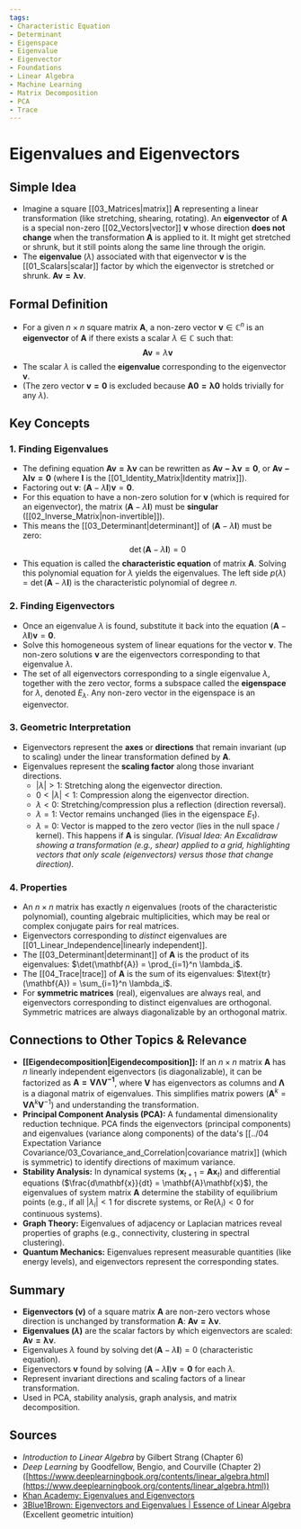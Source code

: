 ```yaml
---
tags:
- Characteristic Equation
- Determinant
- Eigenspace
- Eigenvalue
- Eigenvector
- Foundations
- Linear Algebra
- Machine Learning
- Matrix Decomposition
- PCA
- Trace
---
```


# Eigenvalues and Eigenvectors

## Simple Idea
*   Imagine a square [[03_Matrices|matrix]] $\mathbf{A}$ representing a linear transformation (like stretching, shearing, rotating). An **eigenvector** of $\mathbf{A}$ is a special non-zero [[02_Vectors|vector]] $\mathbf{v}$ whose direction **does not change** when the transformation $\mathbf{A}$ is applied to it. It might get stretched or shrunk, but it still points along the same line through the origin.
*   The **eigenvalue** ($\lambda$) associated with that eigenvector $\mathbf{v}$ is the [[01_Scalars|scalar]] factor by which the eigenvector is stretched or shrunk. $\mathbf{Av = \lambda v}$.

## Formal Definition
*   For a given $n \times n$ square matrix $\mathbf{A}$, a non-zero vector $\mathbf{v} \in \mathbb{C}^n$ is an **eigenvector** of $\mathbf{A}$ if there exists a scalar $\lambda \in \mathbb{C}$ such that:
    $$ \mathbf{A}\mathbf{v} = \lambda \mathbf{v} $$
*   The scalar $\lambda$ is called the **eigenvalue** corresponding to the eigenvector $\mathbf{v}$.
*   (The zero vector $\mathbf{v=0}$ is excluded because $\mathbf{A0 = \lambda 0}$ holds trivially for any $\lambda$).

## Key Concepts

### 1. Finding Eigenvalues
*   The defining equation $\mathbf{Av = \lambda v}$ can be rewritten as $\mathbf{Av - \lambda v = 0}$, or $\mathbf{Av - \lambda I v = 0}$ (where $\mathbf{I}$ is the [[01_Identity_Matrix|Identity matrix]]).
*   Factoring out $\mathbf{v}$: $(\mathbf{A} - \lambda \mathbf{I})\mathbf{v} = \mathbf{0}$.
*   For this equation to have a non-zero solution for $\mathbf{v}$ (which is required for an eigenvector), the matrix $(\mathbf{A} - \lambda \mathbf{I})$ must be **singular** ([[02_Inverse_Matrix|non-invertible]]).
*   This means the [[03_Determinant|determinant]] of $(\mathbf{A} - \lambda \mathbf{I})$ must be zero:
    $$ \det(\mathbf{A} - \lambda \mathbf{I}) = 0 $$
*   This equation is called the **characteristic equation** of matrix $\mathbf{A}$. Solving this polynomial equation for $\lambda$ yields the eigenvalues. The left side $p(\lambda) = \det(\mathbf{A} - \lambda \mathbf{I})$ is the characteristic polynomial of degree $n$.

### 2. Finding Eigenvectors
*   Once an eigenvalue $\lambda$ is found, substitute it back into the equation $(\mathbf{A} - \lambda \mathbf{I})\mathbf{v} = \mathbf{0}$.
*   Solve this homogeneous system of linear equations for the vector $\mathbf{v}$. The non-zero solutions $\mathbf{v}$ are the eigenvectors corresponding to that eigenvalue $\lambda$.
*   The set of all eigenvectors corresponding to a single eigenvalue $\lambda$, together with the zero vector, forms a subspace called the **eigenspace** for $\lambda$, denoted $E_\lambda$. Any non-zero vector in the eigenspace is an eigenvector.

### 3. Geometric Interpretation
*   Eigenvectors represent the **axes** or **directions** that remain invariant (up to scaling) under the linear transformation defined by $\mathbf{A}$.
*   Eigenvalues represent the **scaling factor** along those invariant directions.
    *   $|\lambda| > 1$: Stretching along the eigenvector direction.
    *   $0 < |\lambda| < 1$: Compression along the eigenvector direction.
    *   $\lambda < 0$: Stretching/compression plus a reflection (direction reversal).
    *   $\lambda = 1$: Vector remains unchanged (lies in the eigenspace $E_1$).
    *   $\lambda = 0$: Vector is mapped to the zero vector (lies in the null space / kernel). This happens if $\mathbf{A}$ is singular.
    *(Visual Idea: An Excalidraw showing a transformation (e.g., shear) applied to a grid, highlighting vectors that only scale (eigenvectors) versus those that change direction).*

### 4. Properties
*   An $n \times n$ matrix has exactly $n$ eigenvalues (roots of the characteristic polynomial), counting algebraic multiplicities, which may be real or complex conjugate pairs for real matrices.
*   Eigenvectors corresponding to *distinct* eigenvalues are [[01_Linear_Independence|linearly independent]].
*   The [[03_Determinant|determinant]] of $\mathbf{A}$ is the product of its eigenvalues: $\det(\mathbf{A}) = \prod_{i=1}^n \lambda_i$.
*   The [[04_Trace|trace]] of $\mathbf{A}$ is the sum of its eigenvalues: $\text{tr}(\mathbf{A}) = \sum_{i=1}^n \lambda_i$.
*   For **symmetric matrices** (real), eigenvalues are always real, and eigenvectors corresponding to distinct eigenvalues are orthogonal. Symmetric matrices are always diagonalizable by an orthogonal matrix.

## Connections to Other Topics & Relevance
*   **[[Eigendecomposition|Eigendecomposition]]:** If an $n \times n$ matrix $\mathbf{A}$ has $n$ linearly independent eigenvectors (is diagonalizable), it can be factorized as $\mathbf{A = V\Lambda V^{-1}}$, where $\mathbf{V}$ has eigenvectors as columns and $\mathbf{\Lambda}$ is a diagonal matrix of eigenvalues. This simplifies matrix powers ($\mathbf{A}^k = \mathbf{V\Lambda}^k \mathbf{V}^{-1}$) and understanding the transformation.
*   **Principal Component Analysis (PCA):** A fundamental dimensionality reduction technique. PCA finds the eigenvectors (principal components) and eigenvalues (variance along components) of the data's [[../04 Expectation Variance Covariance/03_Covariance_and_Correlation|covariance matrix]] (which is symmetric) to identify directions of maximum variance.
*   **Stability Analysis:** In dynamical systems ($\mathbf{x}_{t+1} = \mathbf{A}\mathbf{x}_t$) and differential equations ($\frac{d\mathbf{x}}{dt} = \mathbf{A}\mathbf{x}$), the eigenvalues of system matrix $\mathbf{A}$ determine the stability of equilibrium points (e.g., if all $|\lambda_i|<1$ for discrete systems, or $\text{Re}(\lambda_i)<0$ for continuous systems).
*   **Graph Theory:** Eigenvalues of adjacency or Laplacian matrices reveal properties of graphs (e.g., connectivity, clustering in spectral clustering).
*   **Quantum Mechanics:** Eigenvalues represent measurable quantities (like energy levels), and eigenvectors represent the corresponding states.

## Summary
*   **Eigenvectors ($\mathbf{v}$)** of a square matrix $\mathbf{A}$ are non-zero vectors whose direction is unchanged by transformation $\mathbf{A}$: $\mathbf{Av = \lambda v}$.
*   **Eigenvalues ($\lambda$)** are the scalar factors by which eigenvectors are scaled: $\mathbf{Av = \lambda v}$.
*   Eigenvalues $\lambda$ found by solving $\det(\mathbf{A} - \lambda \mathbf{I}) = 0$ (characteristic equation).
*   Eigenvectors $\mathbf{v}$ found by solving $(\mathbf{A} - \lambda \mathbf{I})\mathbf{v} = \mathbf{0}$ for each $\lambda$.
*   Represent invariant directions and scaling factors of a linear transformation.
*   Used in PCA, stability analysis, graph analysis, and matrix decomposition.

## Sources
*   *Introduction to Linear Algebra* by Gilbert Strang (Chapter 6)
*   *Deep Learning* by Goodfellow, Bengio, and Courville (Chapter 2) ([https://www.deeplearningbook.org/contents/linear_algebra.html](https://www.deeplearningbook.org/contents/linear_algebra.html))
*   [Khan Academy: Eigenvalues and Eigenvectors](https://www.khanacademy.org/math/linear-algebra/alternate-bases/eigen-everything/v/eigenvectors-and-eigenvalues)
*   [3Blue1Brown: Eigenvectors and Eigenvalues | Essence of Linear Algebra](https://www.youtube.com/watch?v=PFDu9oVAE-g) (Excellent geometric intuition)